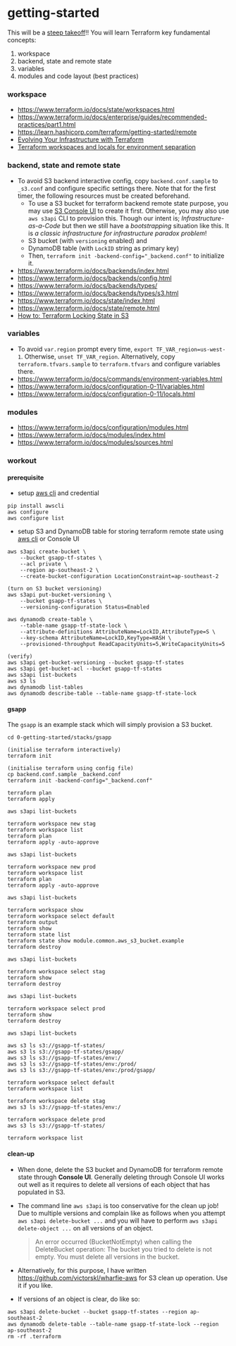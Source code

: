 # getting-started

This will be a [steep takeoff](https://www.youtube.com/results?search_query=steep+takeoff)!! You will learn Terraform key fundamental concepts:
1. workspace
2. backend, state and remote state
3. variables
4. modules and code layout (best practices)

### workspace

- https://www.terraform.io/docs/state/workspaces.html
- https://www.terraform.io/docs/enterprise/guides/recommended-practices/part1.html
- https://learn.hashicorp.com/terraform/getting-started/remote
- [Evolving Your Infrastructure with Terraform](https://www.youtube.com/watch?v=wgzgVm7Sqlk)
- [Terraform workspaces and locals for environment separation](https://medium.com/@diogok/terraform-workspaces-and-locals-for-environment-separation-a5b88dd516f5)

### backend, state and remote state

- To avoid S3 backend interactive config, copy `backend.conf.sample` to `_s3.conf` and configure specific settings there. Note that for the first timer, the following resources must be created beforehand.
    - To use a S3 bucket for terraform backend remote state purpose, you may use [S3 Console UI](https://docs.aws.amazon.com/AmazonS3/latest/user-guide/what-is-s3.html) to create it first. Otherwise, you may also use `aws s3api` CLI to provision this. Though our intent is; _Infrastructure-as-a-Code_ but then we still have a _bootstrapping_ situation like this. It is _a classic infrastructure for infrastructure paradox problem_!
    - S3 bucket (with `versioning` enabled) and 
    - DynamoDB table (with `LockID` string as primary key)
    - Then, `terraform init -backend-config="_backend.conf"` to initialize it.
- https://www.terraform.io/docs/backends/index.html
- https://www.terraform.io/docs/backends/config.html
- https://www.terraform.io/docs/backends/types/
- https://www.terraform.io/docs/backends/types/s3.html
- https://www.terraform.io/docs/state/index.html
- https://www.terraform.io/docs/state/remote.html
- [How to: Terraform Locking State in S3](https://medium.com/@jessgreb01/how-to-terraform-locking-state-in-s3-2dc9a5665cb6)

### variables

- To avoid `var.region` prompt every time, `export TF_VAR_region=us-west-1`. Otherwise, `unset TF_VAR_region`. Alternatively, copy `terraform.tfvars.sample` to `terraform.tfvars` and configure variables there.
- https://www.terraform.io/docs/commands/environment-variables.html
- https://www.terraform.io/docs/configuration-0-11/variables.html
- https://www.terraform.io/docs/configuration-0-11/locals.html

### modules

- https://www.terraform.io/docs/configuration/modules.html
- https://www.terraform.io/docs/modules/index.html
- https://www.terraform.io/docs/modules/sources.html

### workout

#### prerequisite

- setup [aws cli](https://docs.aws.amazon.com/cli/latest/userguide/cli-chap-welcome.html) and credential
```
pip install awscli
aws configure
aws configure list
```

- setup S3 and DynamoDB table for storing terraform remote state using [aws cli](https://docs.aws.amazon.com/cli/latest/reference/index.html) or Console UI
```
aws s3api create-bucket \
    --bucket gsapp-tf-states \
    --acl private \
    --region ap-southeast-2 \
    --create-bucket-configuration LocationConstraint=ap-southeast-2

(turn on S3 bucket versioning)
aws s3api put-bucket-versioning \
    --bucket gsapp-tf-states \
    --versioning-configuration Status=Enabled

aws dynamodb create-table \
    --table-name gsapp-tf-state-lock \
    --attribute-definitions AttributeName=LockID,AttributeType=S \
    --key-schema AttributeName=LockID,KeyType=HASH \
    --provisioned-throughput ReadCapacityUnits=5,WriteCapacityUnits=5

(verify)
aws s3api get-bucket-versioning --bucket gsapp-tf-states
aws s3api get-bucket-acl --bucket gsapp-tf-states
aws s3api list-buckets
aws s3 ls
aws dynamodb list-tables
aws dynamodb describe-table --table-name gsapp-tf-state-lock
```

#### gsapp

The `gsapp` is an example stack which will simply provision a S3 bucket.

```
cd 0-getting-started/stacks/gsapp

(initialise terraform interactively)
terraform init

(initialise terraform using config file)
cp backend.conf.sample _backend.conf
terraform init -backend-config="_backend.conf"

terraform plan
terraform apply

aws s3api list-buckets

terraform workspace new stag
terraform workspace list
terraform plan
terraform apply -auto-approve

aws s3api list-buckets

terraform workspace new prod
terraform workspace list
terraform plan
terraform apply -auto-approve

aws s3api list-buckets

terraform workspace show
terraform workspace select default
terraform output
terraform show
terraform state list
terraform state show module.common.aws_s3_bucket.example
terraform destroy

aws s3api list-buckets

terraform workspace select stag
terraform show
terraform destroy

aws s3api list-buckets

terraform workspace select prod
terraform show
terraform destroy

aws s3api list-buckets

aws s3 ls s3://gsapp-tf-states/
aws s3 ls s3://gsapp-tf-states/gsapp/
aws s3 ls s3://gsapp-tf-states/env:/
aws s3 ls s3://gsapp-tf-states/env:/prod/
aws s3 ls s3://gsapp-tf-states/env:/prod/gsapp/

terraform workspace select default
terraform workspace list

terraform workspace delete stag
aws s3 ls s3://gsapp-tf-states/env:/

terraform workspace delete prod
aws s3 ls s3://gsapp-tf-states/

terraform workspace list
```

#### clean-up

- When done, delete the S3 bucket and DynamoDB for terraform remote state through **Console UI**. Generally deleting through Console UI works out well as it requires to delete all versions of each object that has populated in S3.

- The command line `aws s3api` is too conservative for the clean up job! Due to multiple versions and complain like as follows when you attempt `aws s3api delete-bucket ...` and you will have to perform `aws s3api delete-object ...` on all versions of an object.
    > An error occurred (BucketNotEmpty) when calling the DeleteBucket operation: The bucket you tried to delete is not empty. You must delete all versions in the bucket.

- Alternatively, for this purpose, I have written https://github.com/victorskl/wharfie-aws for S3 clean up operation. Use it if you like.

- If versions of an object is clear, do like so:
```
aws s3api delete-bucket --bucket gsapp-tf-states --region ap-southeast-2
aws dynamodb delete-table --table-name gsapp-tf-state-lock --region ap-southeast-2
rm -rf .terraform
```
